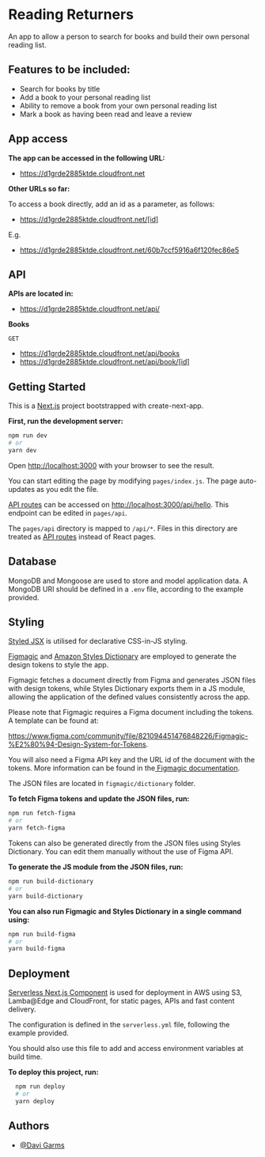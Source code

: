# Reading Returners

An app to allow a person to search for books and build their own personal reading list.

## Features to be included:

- Search for books by title
- Add a book to your personal reading list
- Ability to remove a book from your own personal reading list
- Mark a book as having been read and leave a review

## App access

**The app can be accessed in the following URL:**

- https://d1grde2885ktde.cloudfront.net

**Other URLs so far:**

To access a book directly, add an id as a parameter, as follows:

- https://d1grde2885ktde.cloudfront.net/[id]

E.g.

- https://d1grde2885ktde.cloudfront.net/60b7ccf5916a6f120fec86e5

## API

**APIs are located in:**

- https://d1grde2885ktde.cloudfront.net/api/

**Books**

`GET`

- https://d1grde2885ktde.cloudfront.net/api/books
- https://d1grde2885ktde.cloudfront.net/api/book/[id]

## Getting Started

This is a [Next.js](https://nextjs.org/ 'Next.js') project bootstrapped with create-next-app.

**First, run the development server:**

```bash
npm run dev
# or
yarn dev
```

Open [http://localhost:3000](http://localhost:3000) with your browser to see the result.

You can start editing the page by modifying `pages/index.js`. The page auto-updates as you edit the file.

[API routes](https://nextjs.org/docs/api-routes/introduction) can be accessed on [http://localhost:3000/api/hello](http://localhost:3000/api/). This endpoint can be edited in `pages/api`.

The `pages/api` directory is mapped to `/api/*`. Files in this directory are treated as [API routes](https://nextjs.org/docs/api-routes/introduction) instead of React pages.

## Database

MongoDB and Mongoose are used to store and model application data. A MongoDB URI should be defined in a `.env` file, according to the example provided.

## Styling

[Styled JSX](https://github.com/vercel/styled-jsx 'Styled JSX') is utilised for declarative CSS-in-JS styling.

[Figmagic](https://github.com/mikaelvesavuori/figmagic 'Figmagic') and [Amazon Styles Dictionary](https://amzn.github.io/style-dictionary/ 'Amazon Styles Dictionary') are employed to generate the design tokens to style the app.

Figmagic fetches a document directly from Figma and generates JSON files with design tokens, while Styles Dictionary exports them in a JS module, allowing the application of the defined values consistently across the app.

Please note that Figmagic requires a Figma document including the tokens. A template can be found at:

https://www.figma.com/community/file/821094451476848226/Figmagic-%E2%80%94-Design-System-for-Tokens.

You will also need a Figma API key and the URL id of the document with the tokens. More information can be found in the[ Figmagic documentation](https://github.com/mikaelvesavuori/figmagic ' Figmagic documentation').

The JSON files are located in `figmagic/dictionary` folder.

**To fetch Figma tokens and update the JSON files, run:**

```bash
npm run fetch-figma
# or
yarn fetch-figma
```

Tokens can also be generated directly from the JSON files using Styles Dictionary. You can edit them manually without the use of Figma API.

**To generate the JS module from the JSON files, run:**

```bash
npm run build-dictionary
# or
yarn build-dictionary
```

**You can also run Figmagic and Styles Dictionary in a single command using:**

```bash
npm run build-figma
# or
yarn build-figma
```

## Deployment

[Serverless Next.js Component](https://github.com/serverless-nextjs/serverless-next.js 'Serverless Next.js Component') is used for deployment in AWS using S3, Lamba@Edge and CloudFront, for static pages, APIs and fast content delivery.

The configuration is defined in the `serverless.yml` file, following the example provided.

You should also use this file to add and access environment variables at build time.

**To deploy this project, run:**

```bash
  npm run deploy
  # or
  yarn deploy
```

## Authors

- [@Davi Garms](https://www.github.com/davigarms)
